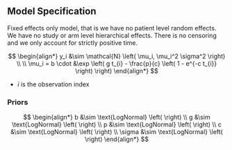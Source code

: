 




## Model Specification

Fixed effects only model, that is we have no patient level random effects. We have no study or arm level hierarchical effects. There is no censoring and we only account for strictly positive time.


$$
\begin{align*}
y_i &\sim \mathcal{N} \left( \mu_i, \mu_i^2 \sigma^2 \right) \\
\\
\mu_i =
b \cdot &\exp \left( g t_{i} - \frac{p}{c} \left( 1 - e^{-c t_{i}} \right) \right) 
\end{align*}
$$

- $i$ is the observation index

### Priors

$$
\begin{align*}
b &\sim \text{LogNormal} \left( \right) \\
g &\sim \text{LogNormal} \left( \right) \\
p &\sim \text{LogNormal} \left( \right) \\
c &\sim \text{LogNormal} \left( \right) \\
\sigma &\sim \text{LogNormal} \left( \right)
\end{align*}
$$





